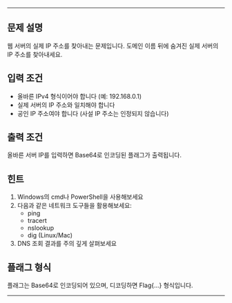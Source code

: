 ---

## 문제 설명
웹 서버의 실제 IP 주소를 찾아내는 문제입니다.
도메인 이름 뒤에 숨겨진 실제 서버의 IP 주소를 찾아내세요.

## 입력 조건
- 올바른 IPv4 형식이어야 합니다 (예: 192.168.0.1)
- 실제 서버의 IP 주소와 일치해야 합니다
- 공인 IP 주소여야 합니다 (사설 IP 주소는 인정되지 않습니다)

## 출력 조건
올바른 서버 IP를 입력하면 Base64로 인코딩된 플래그가 출력됩니다.

## 힌트
1. Windows의 cmd나 PowerShell을 사용해보세요
2. 다음과 같은 네트워크 도구들을 활용해보세요:
   - ping
   - tracert
   - nslookup
   - dig (Linux/Mac)
3. DNS 조회 결과를 주의 깊게 살펴보세요

## 플래그 형식
플래그는 Base64로 인코딩되어 있으며, 디코딩하면 Flag{...} 형식입니다.

---
